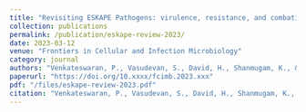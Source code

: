 ```yaml
---
title: "Revisiting ESKAPE Pathogens: virulence, resistance, and combating strategies focusing on quorum sensing"
collection: publications
permalink: /publication/eskape-review-2023/
date: 2023-03-12
venue: "Frontiers in Cellular and Infection Microbiology"
category: journal
authors: "Venkateswaran, P., Vasudevan, S., David, H., Shanmugam, K., & Solomon, A. P."
paperurl: "https://doi.org/10.xxxx/fcimb.2023.xxx"
pdf: "/files/eskape-review-2023.pdf"
citation: "Venkateswaran, P., Vasudevan, S., David, H., Shanmugam, K., & Solomon, A. P. (2023). Revisiting ESKAPE pathogens: Virulence, resistance, and combating strategies focusing on quorum sensing. *Frontiers in Cellular and Infection Microbiology*, 2023. https://doi.org/10.xxxx/fcimb.2023.xxx"
---
```

